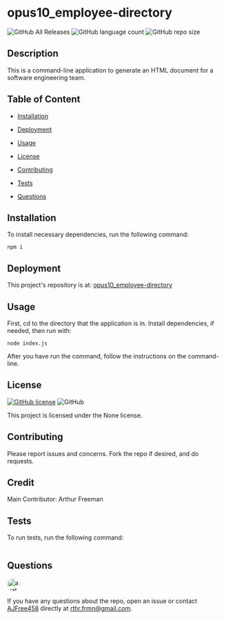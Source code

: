 # opus10_employee-directory

![GitHub All Releases](https://img.shields.io/github/languages/top/AJFree458/opus10_employee-directory) ![GitHub language count](https://img.shields.io/github/languages/count/AJFree458/opus10_employee-directory) ![GitHub repo size](https://img.shields.io/github/repo-size/AJFree458/opus10_employee-directory)

## Description

This is a command-line application to generate an HTML document for a software engineering team. 

## Table of Content

* [Installation](#installation)

* [Deployment](#deployment)

* [Usage](#usage)

* [License](#license)

* [Contributing](#contributing)

* [Tests](#tests)

* [Questions](#questions)

## Installation

To install necessary dependencies, run the following command:

```
npm i
```

## Deployment

This project's repository is at: [opus10_employee-directory](https://github.com/AJFree458/opus10_employee-directory)

## Usage



First, cd to the directory that the application is in. Install dependencies, if needed, then run with:

```
node index.js
```

After you have run the command, follow the instructions on the command-line.

## License

[![GitHub license](https://img.shields.io/static/v1?label=License&message=None&color=blue)](https://github.com/AJFree458/opus10_employee-directory) ![GitHub](https://img.shields.io/github/license/AJFree458/opus10_employee-directory)

This project is licensed under the None license.

## Contributing

Please report issues and concerns. Fork the repo if desired, and do requests.

## Credit

Main Contributor: Arthur Freeman

## Tests

To run tests, run the following command:

```

```

## Questions

<img src="https://avatars3.githubusercontent.com/u/59231957?v=4" alt="avatar" style="border-radius: 16px" width="30" />

If you have any questions about the repo, open an issue or contact [AJFree458](https://api.github.com/users/AJFree458) directly at rthr.frmn@gmail.com.
